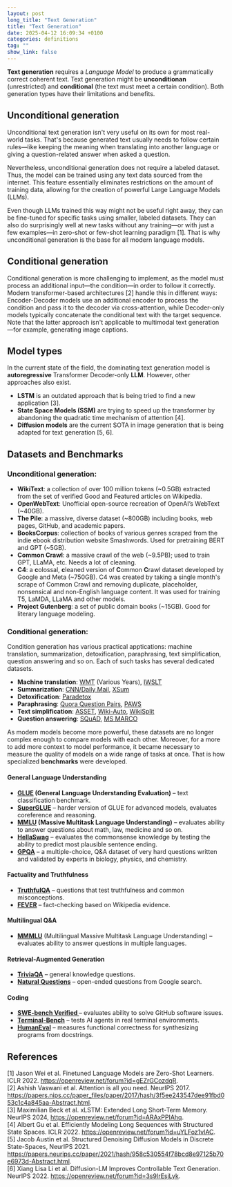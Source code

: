 ```yaml
---
layout: post
long_title: "Text Generation"
title: "Text Generation"
date: 2025-04-12 16:09:34 +0100
categories: definitions
tag: ""
show_link: false
---
```


<script type="text/javascript" async
 src="https://cdn.jsdelivr.net/npm/mathjax@3/es5/tex-mml-chtml.js">
</script>

**Text generation** requires a _Language Model_ to produce a grammatically correct coherent text. Text generation might be **unconditionan** (unrestricted) and **conditional** (the text must meet a certain condition). Both generation types have their limitations and benefits.

## Unconditional generation

Unconditional text generation isn't very useful on its own for most real-world tasks. That's because generated text usually needs to follow certain rules—like keeping the meaning when translating into another language or giving a question-related answer when asked a question.

Nevertheless, unconditional generation does not require a labeled dataset. Thus, the model can be trained using any text data sourced from the internet. This feature essentially eliminates restrictions on the amount of training data, allowing for the creation of powerful Large Language Models (LLMs).

Even though LLMs trained this way might not be useful right away, they can be fine-tuned for specific tasks using smaller, labeled datasets. They can also do surprisingly well at new tasks without any training—or with just a few examples—in zero-shot or few-shot learning paradigm [1]. That is why unconditional generation is the base for all modern language models.

## Conditional generation

Conditional generation is more challenging to implement, as the model must process an additional input—the condition—in order to follow it correctly. Modern transformer-based architectures [2] handle this in different ways: Encoder-Decoder models use an additional encoder to process the condition and pass it to the decoder via cross-attention, while Decoder-only models typically concatenate the conditional text with the target sequence. Note that the latter approach isn't applicable to multimodal text generation—for example, generating image captions.

## Model types

In the current state of the field, the dominating text generation model is **autoregressive** Transformer Decoder-only **LLM**. However, other approaches also exist.
* **LSTM** is an outdated approach that is being tried to find a new application [3].
* **State Space Models (SSM)** are trying to speed up the transformer by abandoning the quadratic time mechanism of attention [4].
* **Diffusion models** are the current SOTA in image generation that is being adapted for text generation [5, 6]. 

## Datasets and Benchmarks

### Unconditional generation:
* **WikiText**: a collection of over 100 million tokens (~0.5GB) extracted from the set of verified Good and Featured articles on Wikipedia.
* **OpenWebText**: Unofficial open-source recreation of OpenAI’s WebText (~40GB).
* **The Pile**: a massive, diverse dataset (~800GB) including books, web pages, GitHub, and academic papers.
* **BooksCorpus**: collection of books of various genres scraped from the indie ebook distribution website Smashwords. Used for pretraining BERT and GPT (~5GB).
* **Common Crawl**: a massive crawl of the web (~9.5PB); used to train GPT, LLaMA, etc. Needs a lot of cleaning.
* **C4**: a **c**olossal, **c**leaned version of **C**ommon **C**rawl dataset developed by Google and Meta (~750GB). C4 was created by taking a single month's scrape of Common Crawl and removing duplicate, placeholder, nonsensical and non-English language content. It was used for training T5, LaMDA, LLaMA and other models.
* **Project Gutenberg**: a set of public domain books (~15GB). Good for literary language modeling.

### Conditional generation:

Condition generation has various practical apptications: machine translation, summarization, detoxification, paraphrasing, text simplification, question answering and so on. Each of such tasks has several dedicated datasets.
* **Machine translation**: [WMT](https://huggingface.co/wmt) (Various Years), [IWSLT](https://huggingface.co/datasets/IWSLT/iwslt2017)
* **Summarization**: [CNN/Daily Mail](https://huggingface.co/datasets/abisee/cnn_dailymail), [XSum](https://huggingface.co/datasets/EdinburghNLP/xsum)
* **Detoxification**: [Paradetox](https://github.com/s-nlp/paradetox/blob/main/paradetox/paradetox.tsv)
* **Paraphrasing**: [Quora Question Pairs](https://www.kaggle.com/datasets/quora/question-pairs-dataset), [PAWS](https://github.com/google-research-datasets/paws?tab=readme-ov-file)
* **Text simplification**: [ASSET](https://huggingface.co/datasets/facebook/asset), [Wiki-Auto](https://github.com/chaojiang06/wiki-auto), [WikiSplit](https://www.kaggle.com/datasets/thedevastator/unveiling-complex-text-relations-through-splitti)
* **Question answering**: [SQuAD](https://huggingface.co/datasets/rajpurkar/squad), [MS MARCO](https://huggingface.co/datasets/microsoft/ms_marco)

As modern models become more powerful, these datasets are no longer complex enough to compare models with each other. Moreover, for a more to add more context to model performance, it became necessary to measure the quality of models on a wide range of tasks at once. That is how specialized **benchmarks** were developed.

#### General Language Understanding
* **[GLUE](https://huggingface.co/datasets/nyu-mll/glue) (General Language Understanding Evaluation)** – text classification benchmark.
* **[SuperGLUE](https://huggingface.co/datasets/aps/super_glue)** – harder version of GLUE for advanced models, evaluates coreference and reasoning.
* **[MMLU](https://huggingface.co/datasets/cais/mmlu) (Massive Multitask Language Understanding)** – evaluates ability to answer questions about math, law, medicine and so on.
* **[HellaSwag](https://huggingface.co/datasets/Rowan/hellaswag)** – evaluates the commonsense knowledge by testing the ability to predict most plausible sentence ending.
* **[GPQA](https://huggingface.co/datasets/Idavidrein/gpqa)** – a multiple-choice, Q&A dataset of very hard questions written and validated by experts in biology, physics, and chemistry.

#### Factuality and Truthfulness
* **[TruthfulQA](https://huggingface.co/datasets/domenicrosati/TruthfulQA)** – questions that test truthfulness and common misconceptions.
* **[FEVER](https://huggingface.co/datasets/fever/fever)** – fact-checking based on Wikipedia evidence.

#### Multilingual Q&A
* **[MMMLU](https://huggingface.co/datasets/openai/MMMLU)** (Multilingual Massive Multitask Language Understanding) – evaluates ability to answer questions in multiple languages.

#### Retrieval-Augmented Generation
* **[TriviaQA](https://nlp.cs.washington.edu/triviaqa/)** – general knowledge questions.
* **[Natural Questions](https://github.com/google-research-datasets/natural-questions)** – open-ended questions from Google search.

#### Coding
* **[SWE-bench Verified
](https://openai.com/index/introducing-swe-bench-verified/)** – evaluates ability to solve GitHub software issues.
* **[Terminal-Bench](https://github.com/laude-institute/terminal-bench)** – tests AI agents in real terminal environments.
* **[HumanEval](https://huggingface.co/datasets/openai/openai_humaneval)** – measures functional correctness for synthesizing programs from docstrings.

## References

[1] Jason Wei et al. Finetuned Language Models are Zero-Shot Learners. ICLR 2022. https://openreview.net/forum?id=gEZrGCozdqR.   
[2] Ashish Vaswani et al. Attention is all you need. NeurIPS 2017. https://papers.nips.cc/paper_files/paper/2017/hash/3f5ee243547dee91fbd053c1c4a845aa-Abstract.html.   
[3] Maximilian Beck et al. xLSTM: Extended Long Short-Term Memory. NeurIPS 2024, https://openreview.net/forum?id=ARAxPPIAhq.   
[4] Albert Gu et al. Efficiently Modeling Long Sequences with Structured State Spaces. ICLR 2022. https://openreview.net/forum?id=uYLFoz1vlAC.   
[5] Jacob Austin et al. Structured Denoising Diffusion Models in Discrete
State-Spaces, NeurIPS 2021. https://papers.neurips.cc/paper/2021/hash/958c530554f78bcd8e97125b70e6973d-Abstract.html.   
[6] Xiang Lisa Li et al. Diffusion-LM Improves Controllable Text Generation. NeurIPS 2022. https://openreview.net/forum?id=3s9IrEsjLyk.

